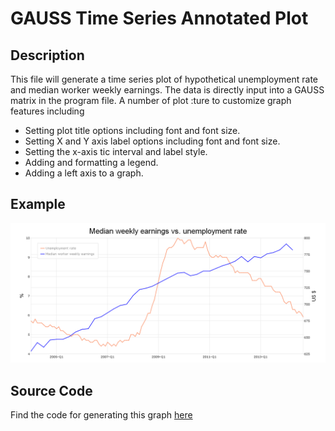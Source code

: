 # GAUSS Time Series Annotated Plot

## Description
This file will generate a time series plot of hypothetical unemployment rate and median worker weekly earnings. The data is directly input into a GAUSS matrix in the program file. A number of plot  :ture to customize graph features including
  *  Setting plot title options including font and font size.
  *  Setting X and Y axis label options including font and font size.
  *  Setting the x-axis tic interval and label style.
  *  Adding and formatting a legend.
  *  Adding a left axis to a graph.

## Example
![GAUSS Area Graph](time_series_annotated.png)

## Source Code
Find the code for generating this graph [here](https://github.com/ec78/gauss-plot-library/blob/master/src/time_series_annotated.gss)
